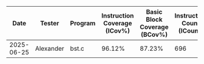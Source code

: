 | Date       | Tester    | Program | Instruction Coverage (ICov%) | Basic Block Coverage (BCov%) | Instruction Count (ICount) | Execution Time (s) |
|------------|-----------|---------|-------------------------------|------------------------------|----------------------------|--------------------|
| 2025-06-25 | Alexander | bst.c     | 96.12%                        | 87.23%                       | 696                        | 43.60              |